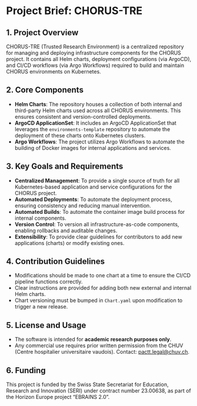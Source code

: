 # Project Brief: CHORUS-TRE

## 1. Project Overview

CHORUS-TRE (Trusted Research Environment) is a centralized repository for managing and deploying infrastructure components for the CHORUS project. It contains all Helm charts, deployment configurations (via ArgoCD), and CI/CD workflows (via Argo Workflows) required to build and maintain CHORUS environments on Kubernetes.

## 2. Core Components

*   **Helm Charts**: The repository houses a collection of both internal and third-party Helm charts used across all CHORUS environments. This ensures consistent and version-controlled deployments.
*   **ArgoCD ApplicationSet**: It includes an ArgoCD ApplicationSet that leverages the `environments-template` repository to automate the deployment of these charts onto Kubernetes clusters.
*   **Argo Workflows**: The project utilizes Argo Workflows to automate the building of Docker images for internal applications and services.

## 3. Key Goals and Requirements

*   **Centralized Management**: To provide a single source of truth for all Kubernetes-based application and service configurations for the CHORUS project.
*   **Automated Deployments**: To automate the deployment process, ensuring consistency and reducing manual intervention.
*   **Automated Builds**: To automate the container image build process for internal components.
*   **Version Control**: To version all infrastructure-as-code components, enabling rollbacks and auditable changes.
*   **Extensibility**: To provide clear guidelines for contributors to add new applications (charts) or modify existing ones.

## 4. Contribution Guidelines

*   Modifications should be made to one chart at a time to ensure the CI/CD pipeline functions correctly.
*   Clear instructions are provided for adding both new external and internal Helm charts.
*   Chart versioning must be bumped in `Chart.yaml` upon modification to trigger a new release.

## 5. License and Usage

*   The software is intended for **academic research purposes only**.
*   Any commercial use requires prior written permission from the CHUV (Centre hospitalier universitaire vaudois). Contact: [pactt.legal@chuv.ch](mailto:pactt.legal@chuv.ch).

## 6. Funding

This project is funded by the Swiss State Secretariat for Education, Research and Innovation (SERI) under contract number 23.00638, as part of the Horizon Europe project “EBRAINS 2.0”.
